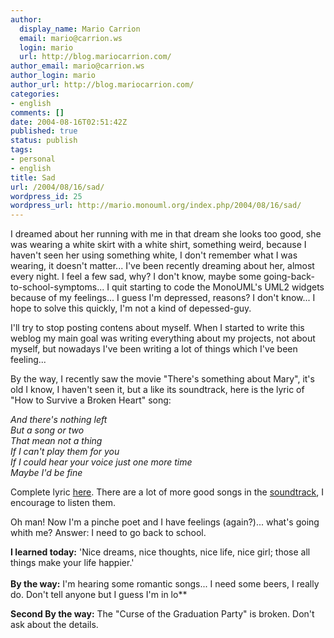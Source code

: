 ```yaml
---
author:
  display_name: Mario Carrion
  email: mario@carrion.ws
  login: mario
  url: http://blog.mariocarrion.com/
author_email: mario@carrion.ws
author_login: mario
author_url: http://blog.mariocarrion.com/
categories:
- english
comments: []
date: 2004-08-16T02:51:42Z
published: true
status: publish
tags:
- personal
- english
title: Sad
url: /2004/08/16/sad/
wordpress_id: 25
wordpress_url: http://mario.monouml.org/index.php/2004/08/16/sad/
---
```


<div style="clear:both;"></div>
<p>I dreamed about her running with me in that dream she looks too good, she was wearing a white skirt with a white shirt, something weird, because I haven't seen her using something white, I don't remember what I was wearing, it doesn't matter... I've been recently dreaming about her, almost every night. I feel a few sad, why? I don't know, maybe some going-back-to-school-symptoms... I quit starting to code the MonoUML's UML2 widgets because of my feelings... I guess I'm depressed, reasons? I don't know... I hope to solve this quickly, I'm not a kind of depessed-guy.</p>
<p>I'll try to stop posting contens about myself. When I started to write this weblog my main goal was writing everything about my projects, not about myself, but nowadays I've been writing a lot of things which I've been feeling...</p>
<p>By the way, I recently saw the movie "There's something about Mary", it's old I know, I haven't seen it, but a like its soundtrack, here is the lyric of "How to Survive a Broken Heart" song:</p>
<p><span style="font-style:italic;">And there's nothing left<br />
But a song or two<br />
That mean not a thing<br />
If I can't play them for you<br />
If I could hear your voice just one more time<br />
Maybe I'd be fine</span></p>
<p>Complete lyric <a href="http://www.stlyrics.com/lyrics/theressomethingaboutmary/howtosurviveabrokenheart.htm">here</a>. There are a lot of more good songs in the <a href="http://www.stlyrics.com/t/theressomethingaboutmary.htm">soundtrack</a>, I encourage to listen them.</p>
<p>Oh man! Now I'm a pinche poet and I have feelings (again?)... what's going whith me? Answer: I need to go back to school.</p>
<p><span style="font-weight:bold;">I learned today:</span> 'Nice dreams, nice thoughts, nice life, nice girl; those all things make your life happier.'<br />
<span style="font-weight:bold;"><br />
By the way:</span> I'm hearing some romantic songs... I need some beers, I really do. Don't tell anyone but I guess I'm in lo**</p>
<p><span style="font-weight:bold;">Second By the way:</span> The "Curse of the Graduation Party" is broken. Don't ask about the details.
<div style="clear:both; padding-bottom: 0.25em;"></div>
